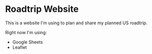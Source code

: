 # Roadtrip Website

This is a website I'm using to plan and share my planned US roadtrip. 

Right now I'm using:
+ Google Sheets
+ Leaflet
